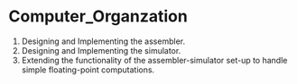 # Computer_Organzation
1. Designing and Implementing the assembler.
2. Designing and Implementing the simulator.
3. Extending the functionality of the assembler-simulator set-up to handle simple floating-point computations.
